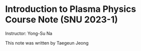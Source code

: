 # Introduction to Plasma Physics Course Note (SNU 2023-1)

Instructor: Yong-Su Na

This note was written by Taegeun Jeong
